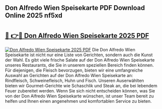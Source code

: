## Don Alfredo Wien Speisekarte PDF Download Online 2025 nf5xd

# <h2><a href="http://gc96oq.nevu.top/?p=Don+Alfredo+Wien+Speisekarte">🔗 👉🔴 Don Alfredo Wien Speisekarte 2025 PDF</a></h2>

[![Don Alfredo Wien Speisekarte 2025 PDF](https://i.imgur.com/dBaPXMq.png)](http://gc96oq.nevu.top/?p=Don+Alfredo+Wien+Speisekarte)
Die Don Alfredo Wien Speisekarte ist nicht nur eine Liste von Gerichten, sondern auch die Kunst der Wahl. Es gibt viele frische Salate auf der Don Alfredo Wien Speisekarte unseres Restaurants, die Sie in unserem speziellen Bereich finden können. Für diejenigen, die Fleisch bevorzugen, bieten wir eine umfangreiche Auswahl an Gerichten auf der Don Alfredo Wien Speisekarte an: Rindfleisch, Schweinefleisch, Huhn und Fisch. Unseren Auserwählten bieten wir Gourmet-Gerichte wie Schaschlik und Steak an, die bei lebendem Feuer zubereitet werden. Wenn Sie sich nicht entscheiden können, was Sie von der Don Alfredo Wien Speisekarte wünschen, ist unser Team bereit zu helfen und Ihnen einen angenehmen und komfortablen Service zu bieten.

